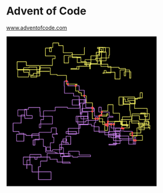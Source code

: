 # Advent of Code
www.adventofcode.com

<img src="R/day-3-bonus-chart.png" width="400" height="400">
